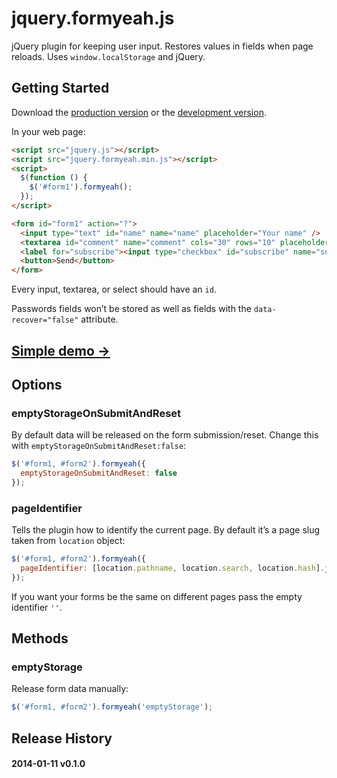 # jquery.formyeah.js

jQuery plugin for keeping user input. Restores values ​​in fields when page reloads. Uses `window.localStorage` and jQuery.

## Getting Started
Download the [production version][min] or the [development version][max].

[min]: https://raw.github.com/artpolikarpov/jquery.formyeah/master/dist/jquery.formyeah.min.js
[max]: https://raw.github.com/artpolikarpov/jquery.formyeah/master/dist/jquery.formyeah.js

In your web page:

```html
<script src="jquery.js"></script>
<script src="jquery.formyeah.min.js"></script>
<script>
  $(function () {
    $('#form1').formyeah();
  });
</script>

<form id="form1" action="?">
  <input type="text" id="name" name="name" placeholder="Your name" />
  <textarea id="comment" name="comment" cols="30" rows="10" placeholder="Comment"></textarea>
  <label for="subscribe"><input type="checkbox" id="subscribe" name="subscribe" /> Subscribe</label>
  <button>Send</button>
</form>
```

Every input, textarea, or select should have an `id`.

Passwords fields won’t be stored as well as fields with the `data-recover="false"` attribute.

## [Simple demo →](http://artpolikarpov.github.io/jquery.formyeah.js/test/jquery.formyeah.html)

## Options
### emptyStorageOnSubmitAndReset
By default data will be released on the form submission/reset. Change this with `emptyStorageOnSubmitAndReset:false`:

```javascript
$('#form1, #form2').formyeah({
  emptyStorageOnSubmitAndReset: false
});
```

### pageIdentifier
Tells the plugin how to identify the current page. By default it’s a page slug taken from `location` object:

```javascript
$('#form1, #form2').formyeah({
  pageIdentifier: [location.pathname, location.search, location.hash].join('')
});
```

If you want your forms be the same on different pages pass the empty identifier `''`.

## Methods
### emptyStorage
Release form data manually:

```javascript
$('#form1, #form2').formyeah('emptyStorage');
```

## Release History
#### 2014-01-11 v0.1.0
